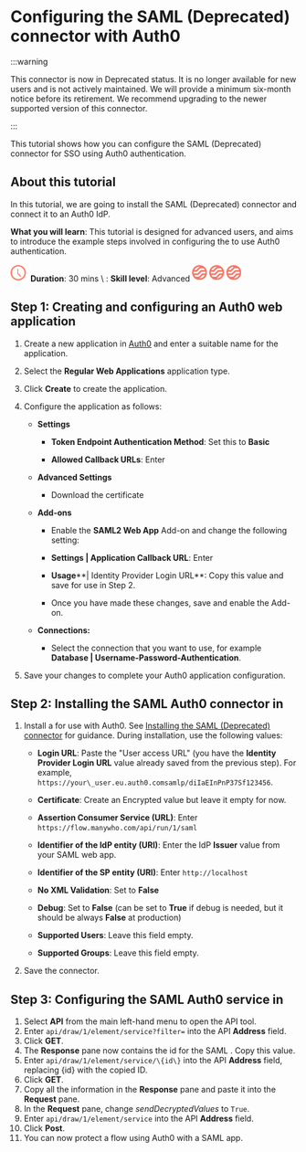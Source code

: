 # Configuring the SAML (Deprecated) connector with Auth0

<head>
  <meta name="guidename" content="Flow"/>
  <meta name="context" content="GUID-849903c0-5848-491a-8725-c46ab63fe9d1"/>
</head>

:::warning

This connector is now in Deprecated status. It is no longer available for new users and is not actively maintained. We will provide a minimum six-month notice before its retirement. We recommend upgrading to the newer supported version of this connector.

:::

This tutorial shows how you can configure the SAML (Deprecated) connector for SSO using Auth0 authentication.

## About this tutorial

In this tutorial, we are going to install the SAML (Deprecated) connector and connect it to an Auth0 IdP.

**What you will learn**: This tutorial is designed for advanced users, and aims to introduce the example steps involved in configuring the to use Auth0 authentication.

![Duration 30 mins](../Images/img-flo-Web_Icon_Duration_8ed58572-0e67-4eff-9c63-303b9613b423.png)**Duration**: 30 mins \ : **Skill level**: Advanced ![Skill level Advanced](../Images/img-flo-Web_Icon_Advanced_cb30c5d0-6ac8-4451-9081-67f42ac91f48.png)

## Step 1: Creating and configuring an Auth0 web application

1.  Create a new application in [Auth0](https://auth0.com/) and enter a suitable name for the application.
2.  Select the **Regular Web Applications** application type.
3.  Click **Create** to create the application.
4.  Configure the application as follows:
    -   **Settings**
        -   **Token Endpoint Authentication Method**: Set this to **Basic**

        -   **Allowed Callback URLs**: Enter 

    -   **Advanced Settings**
        -   Download the certificate
    -   **Add-ons**
        -   Enable the **SAML2 Web App** Add-on and change the following setting:

        -   **Settings \| Application Callback URL**: Enter 

        -   **Usage****\| Identity Provider Login URL**: Copy this value and save for use in Step 2.

        -   Once you have made these changes, save and enable the Add-on.

    -   **Connections:**
        -   Select the connection that you want to use, for example **Database \| Username-Password-Authentication**.

5.  Save your changes to complete your Auth0 application configuration.

## Step 2: Installing the SAML Auth0 connector in

1.  Install a for use with Auth0. See [Installing the SAML (Deprecated) connector](c-flo-SAML_Installation_0c7580d2-e07f-45d2-b81c-91778ec4c19f.md) for guidance. During installation, use the following values:
    -   **Login URL**: Paste the "User access URL" \(you have the **Identity Provider Login URL** value already saved from the previous step\). For example, `https://your\_user.eu.auth0.comsamlp/diIaEInPnP37Sf123456`.

    -   **Certificate**: Create an Encrypted value but leave it empty for now.

    -   **Assertion Consumer Service \(URL\)**: Enter `https://flow.manywho.com/api/run/1/saml`

    -   **Identifier of the IdP entity \(URI\)**: Enter the IdP **Issuer** value from your SAML web app.

    -   **Identifier of the SP entity \(URI\)**: Enter `http://localhost`

    -   **No XML Validation**: Set to **False**

    -   **Debug**: Set to **False** \(can be set to **True** if debug is needed, but it should be always **False** at production\)

    -   **Supported Users**: Leave this field empty.

    -   **Supported Groups**: Leave this field empty.

2.  Save the connector.

## Step 3: Configuring the SAML Auth0 service in

1.  Select **API** from the main left-hand menu to open the API tool.
2.  Enter `api/draw/1/element/service?filter=` into the API **Address** field.
3.  Click **GET**.
4.  The **Response** pane now contains the id for the SAML . Copy this value.
5.  Enter `api/draw/1/element/service/\{id\}` into the API **Address** field, replacing \{id\} with the copied ID.
6.  Click **GET**.
7.  Copy all the information in the **Response** pane and paste it into the **Request** pane.
8.  In the **Request** pane, change *sendDecryptedValues* to `True`.
9.  Enter `api/draw/1/element/service` into the API **Address** field.
10. Click **Post**.
11. You can now protect a flow using Auth0 with a SAML app.